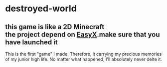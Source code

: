 # destroyed-world  
this game is like a 2D Minecraft  
the project depend on [EasyX](https://easyx.cn/).make sure that you have launched it  
---
This is the first "game" I made. Therefore, it carrying my precious memories of my junior high life. No matter what happened, I'll absolutely never delte it.
